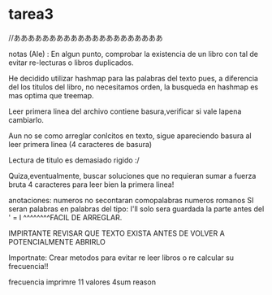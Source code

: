 # tarea3
 //あああああああああああああああああああああ
 
 notas (Ale) :
 En algun punto, comprobar la existencia de un libro con tal de evitar re-lecturas
 o libros duplicados.

 He decidido utilizar hashmap para las palabras del texto pues, a diferencia del
 los titulos del libro, no necesitamos orden, la busqueda en hashmap es mas optima que treemap.

 Leer primera linea del archivo contiene basura,verificar si vale lapena cambiarlo.

 Aun no se como arreglar conlcitos en texto, sigue apareciendo basura al leer primera linea (4 caracteres de basura)

 Lectura de titulo es demasiado rigido :/

 Quiza,eventualmente, buscar soluciones que no requieran sumar a fuerza bruta 4 caracteres para leer bien la primera linea!

anotaciones: numeros no secontaran comopalabras
numeros romanos SI seran palabras
en palabras del tipo: I'll solo sera guardada la parte antes del ' = I
^^^^^^^^FACIL DE ARREGLAR.

IMPIRTANTE REVISAR QUE TEXTO EXISTA ANTES DE VOLVER A POTENCIALMENTE ABRIRLO

Importnate: Crear metodos para evitar re leer libros o re calcular su frecuencia!!

frecuencia imprimre 11 valores 4sum reason
